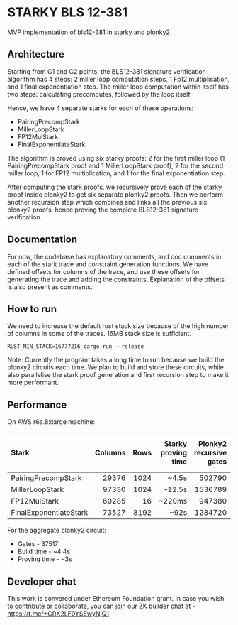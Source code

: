 # STARKY BLS 12-381
MVP implementation of bls12-381 in starky and plonky2

## Architecture
Starting from G1 and G2 points, the BLS12-381 signature verification algorithm has 4 steps: 2 miller loop computation steps, 1 Fp12 multiplication, and 1 final exponentiation step.
The miller loop computation within itself has two steps: calculating precomputes, followed by the loop itself.

Hence, we have 4 separate starks for each of these operations:
* PairingPrecompStark
* MillerLoopStark
* FP12MulStark
* FinalExponentiateStark

The algorithm is proved using six starky proofs: 2 for the first miller loop (1 PairingPrecompStark proof and 1 MillerLoopStark proof), 2 for the second miller loop, 1 for FP12 multiplication, and 1 for the final exponentiation step.

After computing the stark proofs, we recursively prove each of the starky proof inside plonky2 to get six separate plonky2 proofs. Then we perform another recursion step which combines and links all the previous six plonky2 proofs, hence proving the complete BLS12-381 signature verification.

## Documentation

For now, the codebase has explanatory comments, and doc comments in each of the stark trace and constraint generation functions. We have defined offsets for columns of the trace, and use these offsets for generating the trace and adding the constraints. Explanation of the offsets is also present as comments.

## How to run

We need to increase the default rust stack size because of the high number of columns in some of the traces. 16MB stack size is sufficient.

`RUST_MIN_STACK=16777216 cargo run --release`

Note: Currently the program takes a long time to run because we build the plonky2 circuits each time. We plan to build and store these circuits, while also parallelise the stark proof generation and first recursion step to make it more performant.

## Performance

On AWS r6a.8xlarge machine:

|Stark|Columns|Rows|Starky proving time|Plonky2 recursive gates|Plonky2 recursive build time|Plonky2 recursive proving time|
|:-----|-------:|----:|------------------:|-----------------------:|----------------------------:|------------------------------:|
|PairingPrecompStark|29376|1024|~4.5s|502790|~50s|~43s|
|MillerLoopStark|97330|1024|~12.5s|1536789|~242s|~185s|
|FP12MulStark|60285|16|~220ms|947380|~114s|~92s|
|FinalExponentiateStark|73527|8192|~92s|1284720|~274s|~185s|

For the aggregate plonky2 circuit:
* Gates - 37517
* Build time - ~4.4s
* Proving time - ~3s

## Developer chat
This work is convered under Ethereum Foundation grant. In case you wish to contribute or collaborate, you can join our ZK builder chat at - https://t.me/+GRX2LF9YSEwyNjQ1
